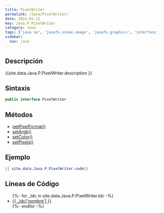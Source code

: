 ```yaml
---
title: PixelWriter
permalink: /Java/PixelWriter/
date: 2021-01-11
key: Java.P.PixelWriter
category: Java
tags: ['java se', 'javafx.scene.image', 'javafx.graphics', 'interface java', 'JavaFX 2.2']
sidebar: 
  nav: java
---
```


## Descripción
{{site.data.Java.P.PixelWriter.description }}

## Sintaxis
~~~java
public interface PixelWriter
~~~

## Métodos
* [getPixelFormat()](/Java/PixelWriter/getPixelFormat)
* [setArgb()](/Java/PixelWriter/setArgb)
* [setColor()](/Java/PixelWriter/setColor)
* [setPixels()](/Java/PixelWriter/setPixels)

## Ejemplo
~~~java
{{ site.data.Java.P.PixelWriter.code}}
~~~

## Líneas de Código
<ul>
{%- for _ldc in site.data.Java.P.PixelWriter.ldc -%}
   <li>
       <a href="{{_ldc['url'] }}">{{ _ldc['nombre'] }}</a>
   </li>
{%- endfor -%}
</ul>
